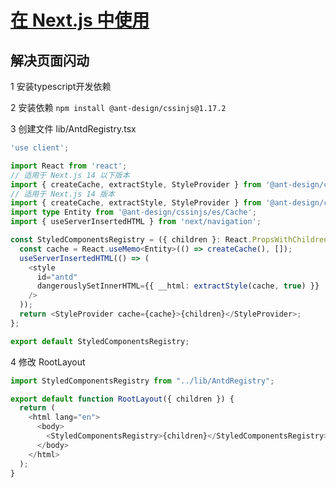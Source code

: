 # [在 Next.js 中使用](https://ant-design.antgroup.com/docs/react/use-with-next-cn)

## 解决页面闪动

1 安装typescript开发依赖

2 安装依赖 `npm install @ant-design/cssinjs@1.17.2`

3 创建文件 lib/AntdRegistry.tsx

```ts
'use client';

import React from 'react';
// 适用于 Next.js 14 以下版本
import { createCache, extractStyle, StyleProvider } from '@ant-design/cssinjs';
// 适用于 Next.js 14 版本
import { createCache, extractStyle, StyleProvider } from '@ant-design/cssinjs/lib';
import type Entity from '@ant-design/cssinjs/es/Cache';
import { useServerInsertedHTML } from 'next/navigation';

const StyledComponentsRegistry = ({ children }: React.PropsWithChildren) => {
  const cache = React.useMemo<Entity>(() => createCache(), []);
  useServerInsertedHTML(() => (
    <style
      id="antd"
      dangerouslySetInnerHTML={{ __html: extractStyle(cache, true) }}
    />
  ));
  return <StyleProvider cache={cache}>{children}</StyleProvider>;
};

export default StyledComponentsRegistry;
```

4 修改 RootLayout

```js
import StyledComponentsRegistry from "../lib/AntdRegistry";

export default function RootLayout({ children }) {
  return (
    <html lang="en">
      <body>
        <StyledComponentsRegistry>{children}</StyledComponentsRegistry>
      </body>
    </html>
  );
}
```
